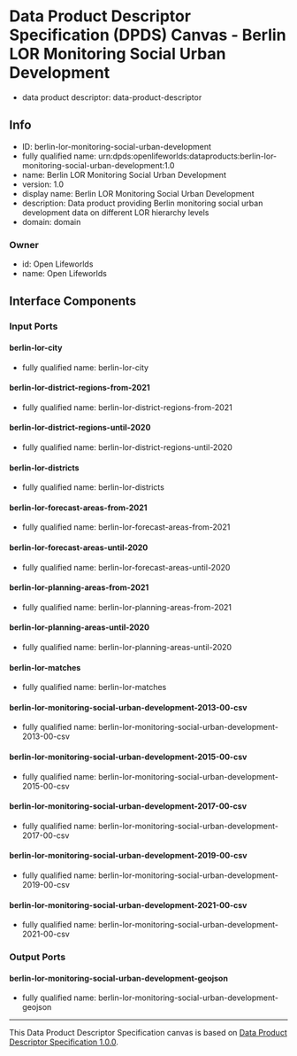 
# Data Product Descriptor Specification (DPDS) Canvas - Berlin LOR Monitoring Social Urban Development

* data product descriptor: data-product-descriptor

## Info

* ID: berlin-lor-monitoring-social-urban-development
* fully qualified name: urn:dpds:openlifeworlds:dataproducts:berlin-lor-monitoring-social-urban-development:1.0
* name: Berlin LOR Monitoring Social Urban Development
* version: 1.0
* display name: Berlin LOR Monitoring Social Urban Development
* description: Data product providing Berlin monitoring social urban development data on different LOR hierarchy levels
* domain: domain
### Owner

* id: Open Lifeworlds
* name: Open Lifeworlds

## Interface Components

### Input Ports
#### berlin-lor-city
* fully qualified name: berlin-lor-city
#### berlin-lor-district-regions-from-2021
* fully qualified name: berlin-lor-district-regions-from-2021
#### berlin-lor-district-regions-until-2020
* fully qualified name: berlin-lor-district-regions-until-2020
#### berlin-lor-districts
* fully qualified name: berlin-lor-districts
#### berlin-lor-forecast-areas-from-2021
* fully qualified name: berlin-lor-forecast-areas-from-2021
#### berlin-lor-forecast-areas-until-2020
* fully qualified name: berlin-lor-forecast-areas-until-2020
#### berlin-lor-planning-areas-from-2021
* fully qualified name: berlin-lor-planning-areas-from-2021
#### berlin-lor-planning-areas-until-2020
* fully qualified name: berlin-lor-planning-areas-until-2020
#### berlin-lor-matches
* fully qualified name: berlin-lor-matches
#### berlin-lor-monitoring-social-urban-development-2013-00-csv
* fully qualified name: berlin-lor-monitoring-social-urban-development-2013-00-csv
#### berlin-lor-monitoring-social-urban-development-2015-00-csv
* fully qualified name: berlin-lor-monitoring-social-urban-development-2015-00-csv
#### berlin-lor-monitoring-social-urban-development-2017-00-csv
* fully qualified name: berlin-lor-monitoring-social-urban-development-2017-00-csv
#### berlin-lor-monitoring-social-urban-development-2019-00-csv
* fully qualified name: berlin-lor-monitoring-social-urban-development-2019-00-csv
#### berlin-lor-monitoring-social-urban-development-2021-00-csv
* fully qualified name: berlin-lor-monitoring-social-urban-development-2021-00-csv

### Output Ports
#### berlin-lor-monitoring-social-urban-development-geojson
* fully qualified name: berlin-lor-monitoring-social-urban-development-geojson


---
This Data Product Descriptor Specification canvas is based on [Data Product Descriptor Specification 1.0.0](https://dpds.opendatamesh.org/specifications/dpds/1.0.0/).